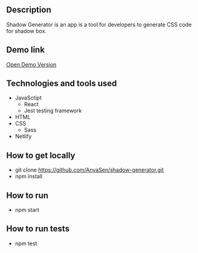 ## Description

Shadow Generator is an app is a tool for developers to generate CSS code for shadow box.

## Demo link

[Open Demo Version](https://shadow-generator.netlify.com)

## Technologies and tools used

- JavaSctipt
  - React
  - Jest testing framework
- HTML
- CSS
  - Sass
- Netlify

## How to get locally

- git clone https://github.com/AnyaSen/shadow-generator.git
- npm install

## How to run

- npm start

## How to run tests

- npm test
